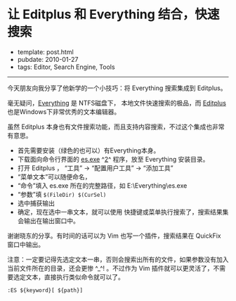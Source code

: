 
# 让 Editplus 和 Everything 结合，快速搜索

- template: post.html
- pubdate: 2010-01-27
- tags: Editor, Search Engine, Tools

----


今天朋友向我分享了他新学的一个小技巧：将 Everything 搜索集成到 Editplus。

毫无疑问，[Everything](http://www.voidtools.com/) 是 NTFS磁盘下，
本地文件快速搜索的极品，而 [Editplus](http://www.editplus.com/) 也是Windows下非常优秀的文本编辑器。

虽然 Editplus 本身也有文件搜索功能，而且支持内容搜索，不过这个集成也非常有意思。

   * 首先需要安装（绿色的也可以）有Everything本身。
   * 下载面向命令行界面的 [es.exe](http://www.voidtools.com/download.php)
        ^[2](http://xbeta.info/everything/download.htm)^ 程序，放至 Everything 安装目录。
   * 打开 Editplus ， “工具” -> “配置用户工具” -> “添加工具”
   * “菜单文本”可以随便命名，
   * “命令”填入 es.exe 所在的完整路径，如 E:\Everything\es.exe
   * “参数”填 `$(FileDir) $(CurSel)`
   * 选中捕获输出
   * 确定，现在选中一串文本，就可以使用 <Ctrl-N> 快捷键或菜单执行搜索了，搜索结果集会输出在输出窗口中。

谢谢晓东的分享。有时间的话可以为 Vim 也写一个插件，搜索结果在 QuickFix 窗口中输出。

注意：一定要记得先选定文本一串，否则会搜索出所有的文件，如果参数没有加入当前文件所在的目录，还会更惨 ^_^! 。不过作为 Vim 插件就可以更灵活了，不需要选定文本，直接执行类似命令就可以了。

    :ES ${keyword}[ ${path}]

